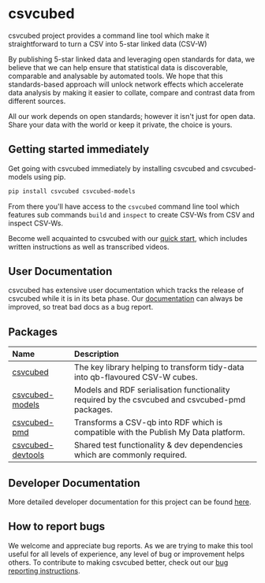 # csvcubed

csvcubed project provides a command line tool which make it straightforward to turn a CSV into 5-star linked data (CSV-W)

By publishing 5-star linked data and leveraging open standards for data, we believe that we can help ensure that statistical data is discoverable, comparable and analysable by automated tools. We hope that this standards-based approach will unlock network effects which accelerate data analysis by making it easier to collate, compare and contrast data from different sources.

All our work depends on open standards; however it isn't just for open data. Share your data with the world or keep it private, the choice is yours.

## Getting started immediately

Get going with csvcubed immediately by installing csvcubed and csvcubed-models using pip.

```bash
pip install csvcubed csvcubed-models
```

From there you'll have access to the `csvcubed` command line tool which features sub commands `build` and `inspect` to create CSV-Ws from CSV and inspect CSV-Ws.

Become well acquainted to csvcubed with our [quick start](https://gss-cogs.github.io/csvcubed-docs/external/quick-start/), which includes written instructions as well as transcribed videos.

## User Documentation

csvcubed has extensive user documentation which tracks the release of csvcubed while it is in its beta phase. Our [documentation](https://gss-cogs.github.io/csvcubed-docs/external/) can always be improved, so treat bad docs as a bug report.

## Packages

| Name                                                                | Description                                                                                    |
| :------------------------------------------------------------------ | :--------------------------------------------------------------------------------------------- |
| [csvcubed](./csvcubed/csvcubed/README.md)                           | The key library helping to transform tidy-data into qb-flavoured CSV-W cubes.                  |
| [csvcubed-models](./csvcubed-models/csvcubedmodels/README.md)       | Models and RDF serialisation functionality required by the csvcubed and csvcubed-pmd packages. |
| [csvcubed-pmd](./csvcubed-pmd/csvcubedpmd/README.md)                | Transforms a CSV-qb into RDF which is compatible with the Publish My Data platform.            |
| [csvcubed-devtools](./csvcubed-devtools/csvcubeddevtools/README.md) | Shared test functionality & dev dependencies which are commonly required.                      |

## Developer Documentation

More detailed developer documentation for this project can be found [here](./docs/developer.md).

## How to report bugs

We welcome and appreciate bug reports. As we are trying to make this tool useful for all levels of experience, any level of bug or improvement helps others. To contribute to making csvcubed better, check out our [bug reporting instructions](https://gss-cogs.github.io/csvcubed-docs/external/guides/raise-issue/).

